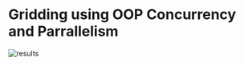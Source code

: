 # Gridding using OOP Concurrency and Parrallelism
![results](https://github.com/nic0q/parallel-gridding/assets/91075814/c64dc87e-0519-4bd9-8162-163d80c02e09)
